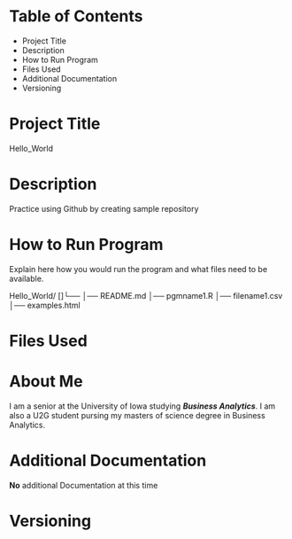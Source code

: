 # Table of Contents
- Project Title
- Description
- How to Run Program
- Files Used
- Additional Documentation
- Versioning

# Project Title
Hello_World

# Description
Practice using Github by creating sample repository

# How to Run Program 
Explain here how you would run the program and what files need to be available.

Hello_World/
[]└── 
    │── README.md
    │── pgmname1.R
    │── filename1.csv
    │── examples.html
   

# Files Used 

# About Me
I am a senior at the University of Iowa studying ***Business Analytics***. I am also a U2G student pursing my masters of science degree in Business Analytics.

# Additional Documentation
**No** additional Documentation at this time

# Versioning
